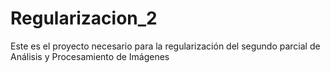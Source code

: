 # Regularizacion_2
Este es el proyecto necesario para la regularización del segundo parcial de Análisis y Procesamiento de Imágenes
